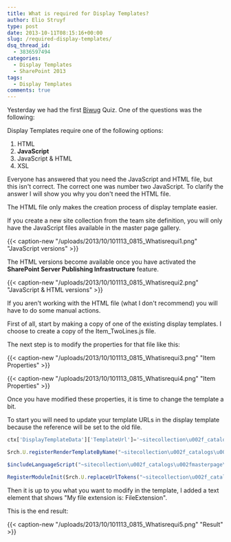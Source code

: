 ```yaml
---
title: What is required for Display Templates?
author: Elio Struyf
type: post
date: 2013-10-11T08:15:16+00:00
slug: /required-display-templates/
dsq_thread_id:
  - 3836597494
categories:
  - Display Templates
  - SharePoint 2013
tags:
  - Display Templates
comments: true
---
```


Yesterday we had the first [Biwug](http://www.biwug.be/) Quiz. One of the questions was the following:

Display Templates require one of the following options:

1.  HTML
2.  **JavaScript**
3.  JavaScript & HTML
4.  XSL

Everyone has answered that you need the JavaScript and HTML file, but this isn't correct. The correct one was number two JavaScript. To clarify the answer I will show you why you don't need the HTML file.

The HTML file only makes the creation process of display template easier.

If you create a new site collection from the team site definition, you will only have the JavaScript files available in the master page gallery.

{{< caption-new "/uploads/2013/10/101113_0815_Whatisrequi1.png" "JavaScript versions" >}}

The HTML versions become available once you have activated the **SharePoint Server Publishing Infrastructure** feature.

{{< caption-new "/uploads/2013/10/101113_0815_Whatisrequi2.png" "JavaScript & HTML versions" >}}

If you aren't working with the HTML file (what I don't recommend) you will have to do some manual actions.

First of all, start by making a copy of one of the existing display templates. I choose to create a copy of the Item_TwoLines.js file.

The next step is to modify the properties for that file like this:

{{< caption-new "/uploads/2013/10/101113_0815_Whatisrequi3.png" "Item Properties" >}}

{{< caption-new "/uploads/2013/10/101113_0815_Whatisrequi4.png" "Item Properties" >}}

Once you have modified these properties, it is time to change the template a bit.

To start you will need to update your template URLs in the display template because the reference will be set to the old file.

```javascript
ctx['DisplayTemplateData']['TemplateUrl']='~sitecollection\u002f_catalogs\u002fmasterpage\u002fDisplay Templates\u002fContent Web Parts\u002fItem_TwoLines_Custom.js';

Srch.U.registerRenderTemplateByName("~sitecollection\u002f_catalogs\u002fmasterpage\u002fDisplay Templates\u002fContent Web Parts\u002fItem_TwoLines_Custom.js", DisplayTemplate_dee7d9226aa44ed7b709d342fec837ee);

$includeLanguageScript("~sitecollection\u002f_catalogs\u002fmasterpage\u002fDisplay Templates\u002fContent Web Parts\u002fItem_TwoLines_Custom.js", "~sitecollection/_catalogs/masterpage/Display Templates/Language Files/{Locale}/CustomStrings.js");

RegisterModuleInit(Srch.U.replaceUrlTokens("~sitecollection\u002f_catalogs\u002fmasterpage\u002fDisplay Templates\u002fContent Web Parts\u002fItem_TwoLines_Custom.js"), RegisterTemplate_dee7d9226aa44ed7b709d342fec837ee);
```

Then it is up to you what you want to modify in the template, I added a text element that shows "My file extension is: FileExtension".

This is the end result:

{{< caption-new "/uploads/2013/10/101113_0815_Whatisrequi5.png" "Result" >}}